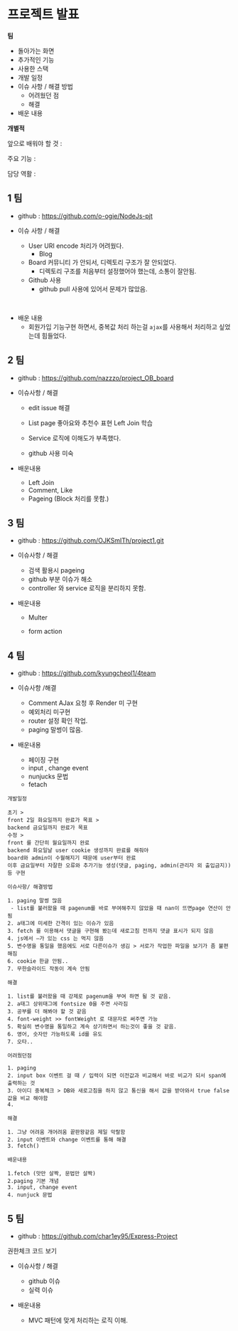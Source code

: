 # 프로젝트 발표



**팀**

- 돌아가는 화면 
- 추가적인 기능 
- 사용한 스택 
- 개발 일정 
- 이슈 사항 / 해결 방법
  - 어려웠던 점 
  - 해결 
- 배운 내용



**개별적**

앞으로 배워야 할 것 :

주요 기능 :

담당 역활 : 





## 1 팀

- github : https://github.com/o-ogie/NodeJs-pjt



- 이슈 사항 / 해결 
  - User URI encode 처리가 어려웠다. 
    - Blog 
  - Board 커뮤니티 가 안되서, 디렉토리 구조가 잘 안되었다.  
    - 디렉토리 구조를 처음부터 설정했어야 했는데, 소통이 잘안됨. 
  - Github 사용 
    - github pull 사용에 있어서 문제가 많았음.

​	

- 배운 내용 
  - 회원가입 기능구현 하면서, 중복값 처리 하는걸 `ajax`를 사용해서 처리하고 싶었는데 힘들었다.



## 2 팀

- github :   https://github.com/nazzzo/project_OB_board



- 이슈사항 / 해결

  - edit issue 해결

  - List page 좋아요와 추천수 표현 Left Join 학습

  - Service 로직에 이해도가 부족했다. 

  - github 사용 미숙 

    

- 배운내용 
  -  Left Join
  - Comment, Like 
  - Pageing (Block 처리를 못함.)





## 3 팀

- github : https://github.com/OJKSmITh/project1.git



- 이슈사항 / 해결
  - 검색 활용시 pageing 
  - github 부분 이슈가 해소
  - controller 와 service 로직을 분리하지 못함. 



- 배운내용 

  - Multer 

  - form action 

    

## 4 팀

- github : https://github.com/kyungcheol1/4team 



- 이슈사항 /해결

  - Comment AJax 요청 후 Render 미 구현
  - 예외처리 미구현
  - router 설정 확인 작업.
  - paging 말썽이 많음.

  

- 배운내용

  - 페이징 구현
  - input , change event
  - nunjucks 문법 
  - fetach



```
개발일정

초기 > 
front 2일 화요일까지 완료가 목표 > 
backend 금요일까지 완료가 목표 
수정 >
front 를 간단히 월요일까지 완료
backend 화요일날 user cookie 생성까지 완료를 해줘야 
board와 admin이 수월해지기 때문에 user부터 완료
이후 금요일부터 자잘한 오류와 추가기능 생성(댓글, paging, admin(관리자 외 출입금지)) 등 구현

이슈사항/ 해결방법

1. paging 말썽 많음
 - list를 불러왔을 때 pagenum를 바로 부여해주지 않았을 때 nan이 뜨면page 연산이 안됨
2. a태그에 미세한 간격이 있는 이슈가 있음
3. fetch 를 이용해서 댓글을 구현해 봤는데 새로고침 전까지 댓글 표시가 되지 않음
4. js에서 –가 있는 css 는 먹지 않음
5. 변수명을 통일을 했음에도 서로 다른이슈가 생김 > 서로가 작업한 파일을 보기가 좀 불편해짐
6. cookie 한글 안됨..
7. 무한슬라이드 작동이 계속 안됨

해결

1. list를 불러왔을 때 강제로 pagenum을 부여 하면 될 것 같음.
2. a태그 상위태그에 fontsize 0을 주면 사라짐
3. 공부를 더 해봐야 할 것 같음
4. font-weight >> fontWeight 로 대문자로 써주면 가능
5. 확실히 변수명을 통일하고 계속 상기하면서 하는것이 좋을 것 같음.
6. 영어, 숫자만 가능하도록 id를 유도
7. 오타..

어려웠던점

1. paging
2. input box 이벤트 걸 때 / 입력이 되면 이전값과 비교해서 바로 비교가 되서 span에 출력하는 것 
3. 아이디 중복체크 > DB와 새로고침을 하지 않고 통신을 해서 값을 받아와서 true false 값을 비교 해야함
4.

해결

1. 그냥 어려움 개어려움 끝판왕같음 제일 악랄함
2. input 이벤트와 change 이벤트를 통해 해결
3. fetch()

배운내용

1.fetch (맛만 살짝, 문법만 살짝)
2.paging 기본 개념
3. input, change event
4. nunjuck 문법

```









## 5 팀

- github : https://github.com/char1ey95/Express-Project



권한체크 코드 보기 



- 이슈사항 / 해결

  - github 이슈
  - 실력 이슈 

  

- 배운내용

  - MVC 패턴에 맞게 처리하는 로직 이해.



